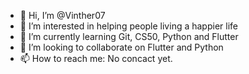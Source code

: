 - 👋 Hi, I’m @Vinther07
- 👀 I’m interested in helping people living a happier life
- 🌱 I’m currently learning Git, CS50, Python and Flutter
- 💞️ I’m looking to collaborate on Flutter and Python
- 📫 How to reach me: No concact yet.

<!---
Vinther07/Vinther07 is a ✨ special ✨ repository because its `README.md` (this file) appears on your GitHub profile.
You can click the Preview link to take a look at your changes.
--->
